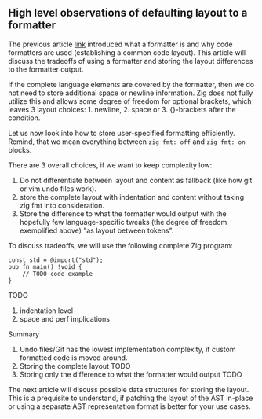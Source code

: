 ## High level observations of defaulting layout to a formatter

The previous article [link](TODO) introduced what a formatter is and why code
formatters are used (establishing a common code layout).
This article will discuss the tradeoffs of using a formatter and storing the
layout differences to the formatter output.

If the complete language elements are covered by the formatter, then we do not
need to store additional space or newline information.
Zig does not fully utilize this and allows some degree of freedom for optional
brackets, which leaves 3 layout choices: 1. newline, 2. space or 3. {}-brackets
after the condition.

Let us now look into how to store user-specified formatting efficiently.
Remind, that we mean everything between `zig fmt: off` and `zig fmt: on` blocks.

There are 3 overall choices, if we want to keep complexity low:
1. Do not differentiate between layout and content as fallback
  (like how git or vim undo files work).
2. store the complete layout with indentation and content without taking zig fmt
   into consideration.
3. Store the difference to what the formatter would output with the hopefully
  few language-specific tweaks (the degree of freedom exemplified above)
  "as layout between tokens".

To discuss tradeoffs, we will use the following complete Zig program:
```zig
const std = @import("std");
pub fn main() !void {
	// TODO code example
}
```

TODO
1. indentation level
2. space and perf implications

Summary
1. Undo files/Git has the lowest implementation complexity, if custom formatted code
is moved around.
2. Storing the complete layout TODO
3. Storing only the difference to what the formatter would output TODO

The next article will discuss possible data structures for storing the layout.
This is a prequisite to understand, if patching the layout of the AST
in-place or using a separate AST representation format is better for your use
cases.
